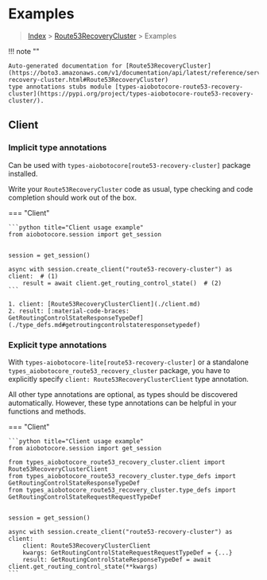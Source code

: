 # Examples

> [Index](../README.md) > [Route53RecoveryCluster](./README.md) > Examples

!!! note ""

    Auto-generated documentation for [Route53RecoveryCluster](https://boto3.amazonaws.com/v1/documentation/api/latest/reference/services/route53-recovery-cluster.html#Route53RecoveryCluster)
    type annotations stubs module [types-aiobotocore-route53-recovery-cluster](https://pypi.org/project/types-aiobotocore-route53-recovery-cluster/).

## Client

### Implicit type annotations

Can be used with `types-aiobotocore[route53-recovery-cluster]` package installed.

Write your `Route53RecoveryCluster` code as usual,
type checking and code completion should work out of the box.



=== "Client"

    ```python title="Client usage example"
    from aiobotocore.session import get_session


    session = get_session()

    async with session.create_client("route53-recovery-cluster") as client:  # (1)
        result = await client.get_routing_control_state()  # (2)
    ```

    1. client: [Route53RecoveryClusterClient](./client.md)
    2. result: [:material-code-braces: GetRoutingControlStateResponseTypeDef](./type_defs.md#getroutingcontrolstateresponsetypedef) 






### Explicit type annotations

With `types-aiobotocore-lite[route53-recovery-cluster]`
or a standalone `types_aiobotocore_route53_recovery_cluster` package, you have to explicitly specify
`client: Route53RecoveryClusterClient` type annotation.

All other type annotations are optional, as types should be discovered automatically.
However, these type annotations can be helpful in your functions and methods.


=== "Client"

    ```python title="Client usage example"
    from aiobotocore.session import get_session

    from types_aiobotocore_route53_recovery_cluster.client import Route53RecoveryClusterClient
    from types_aiobotocore_route53_recovery_cluster.type_defs import GetRoutingControlStateResponseTypeDef
    from types_aiobotocore_route53_recovery_cluster.type_defs import GetRoutingControlStateRequestRequestTypeDef


    session = get_session()

    async with session.create_client("route53-recovery-cluster") as client:
        client: Route53RecoveryClusterClient
        kwargs: GetRoutingControlStateRequestRequestTypeDef = {...}
        result: GetRoutingControlStateResponseTypeDef = await client.get_routing_control_state(**kwargs)
    ```




